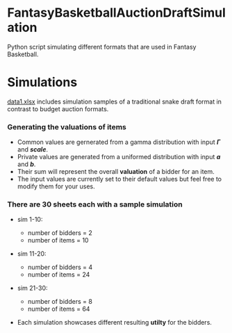 # FantasyBasketballAuctionDraftSimulation
Python script simulating different formats that are used in Fantasy Basketball. 

# Simulations 
[data1.xlsx](https://github.com/WilliamZhai/FantasyBasketballAuctionDraftSimulation/blob/main/data1.xlsx) includes simulation samples of a traditional snake draft format in contrast to budget auction formats.

### Generating the valuations of items

- Common values are gernerated from a gamma distribution with input ***Γ*** and ***scale***.
- Private values are generated from a uniformed distribution with input ***a*** and ***b***.
- Their sum will represent the overall **valuation** of a bidder for an item.
- The input values are currently set to their default values but feel free to modify them for your uses.

### There are 30 sheets each with a sample simulation
- sim 1-10:
    - number of bidders = 2
    - number of items = 10
- sim 11-20:
    - number of bidders = 4
    - number of items = 24
- sim 21-30:
    - number of bidders = 8
    - number of items = 64

- Each simulation showcases different resulting **utilty** for the bidders.
